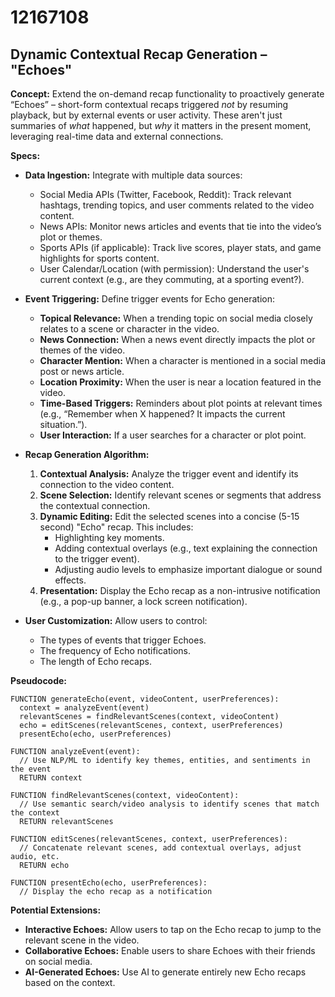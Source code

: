 # 12167108

## Dynamic Contextual Recap Generation – "Echoes"

**Concept:** Extend the on-demand recap functionality to proactively generate “Echoes” – short-form contextual recaps triggered *not* by resuming playback, but by external events or user activity. These aren't just summaries of *what* happened, but *why* it matters in the present moment, leveraging real-time data and external connections.

**Specs:**

*   **Data Ingestion:** Integrate with multiple data sources:
    *   Social Media APIs (Twitter, Facebook, Reddit): Track relevant hashtags, trending topics, and user comments related to the video content.
    *   News APIs: Monitor news articles and events that tie into the video’s plot or themes.
    *   Sports APIs (if applicable): Track live scores, player stats, and game highlights for sports content.
    *   User Calendar/Location (with permission): Understand the user's current context (e.g., are they commuting, at a sporting event?).

*   **Event Triggering:** Define trigger events for Echo generation:
    *   **Topical Relevance:** When a trending topic on social media closely relates to a scene or character in the video.
    *   **News Connection:** When a news event directly impacts the plot or themes of the video.
    *   **Character Mention:** When a character is mentioned in a social media post or news article.
    *   **Location Proximity:** When the user is near a location featured in the video.
    *   **Time-Based Triggers:** Reminders about plot points at relevant times (e.g., “Remember when X happened? It impacts the current situation.”).
    *   **User Interaction:** If a user searches for a character or plot point.

*   **Recap Generation Algorithm:**
    1.  **Contextual Analysis:** Analyze the trigger event and identify its connection to the video content.
    2.  **Scene Selection:** Identify relevant scenes or segments that address the contextual connection.
    3.  **Dynamic Editing:** Edit the selected scenes into a concise (5-15 second) "Echo" recap. This includes:
        *   Highlighting key moments.
        *   Adding contextual overlays (e.g., text explaining the connection to the trigger event).
        *   Adjusting audio levels to emphasize important dialogue or sound effects.
    4.  **Presentation:** Display the Echo recap as a non-intrusive notification (e.g., a pop-up banner, a lock screen notification).

*   **User Customization:** Allow users to control:
    *   The types of events that trigger Echoes.
    *   The frequency of Echo notifications.
    *   The length of Echo recaps.

**Pseudocode:**

```
FUNCTION generateEcho(event, videoContent, userPreferences):
  context = analyzeEvent(event)
  relevantScenes = findRelevantScenes(context, videoContent)
  echo = editScenes(relevantScenes, context, userPreferences)
  presentEcho(echo, userPreferences)

FUNCTION analyzeEvent(event):
  // Use NLP/ML to identify key themes, entities, and sentiments in the event
  RETURN context

FUNCTION findRelevantScenes(context, videoContent):
  // Use semantic search/video analysis to identify scenes that match the context
  RETURN relevantScenes

FUNCTION editScenes(relevantScenes, context, userPreferences):
  // Concatenate relevant scenes, add contextual overlays, adjust audio, etc.
  RETURN echo

FUNCTION presentEcho(echo, userPreferences):
  // Display the echo recap as a notification
```

**Potential Extensions:**

*   **Interactive Echoes:** Allow users to tap on the Echo recap to jump to the relevant scene in the video.
*   **Collaborative Echoes:** Enable users to share Echoes with their friends on social media.
*   **AI-Generated Echoes:** Use AI to generate entirely new Echo recaps based on the context.